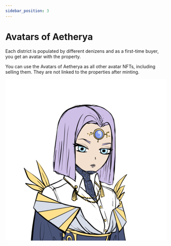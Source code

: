 ```yaml
---
sidebar_position: 3
---
```


# Avatars of Aetherya

Each district is populated by different denizens and as a first-time buyer, you get an avatar with the property.

You can use the Avatars of Aetherya as all other avatar NFTs, including selling them. They are not linked to the properties after minting.

![An Avatar of Aetherya](./Avatar.png)
